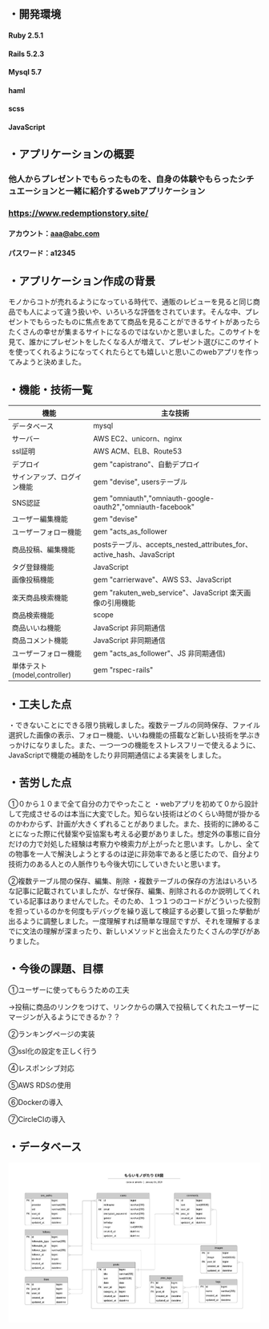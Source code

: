 ## ・開発環境
#### Ruby 2.5.1
#### Rails 5.2.3
#### Mysql 5.7
#### haml
#### scss
#### JavaScript

## ・アプリケーションの概要
### 他人からプレゼントでもらったものを、自身の体験やもらったシチュエーションと一緒に紹介するwebアプリケーション
### https://www.redemptionstory.site/
#### アカウント：aaa@abc.com
#### パスワード：a12345

## ・アプリケーション作成の背景
モノからコトが売れるようになっている時代で、通販のレビューを見ると同じ商品でも人によって違う扱いや、いろいろな評価をされています。そんな中、プレゼントでもらったものに焦点をあてて商品を見ることができるサイトがあったらたくさんの幸せが集まるサイトになるのではないかと思いました。このサイトを見て、誰かにプレゼントをしたくなる人が増えて、プレゼント選びにこのサイトを使ってくれるようになってくれたらとても嬉しいと思いこのwebアプリを作ってみようと決めました。

## ・機能・技術一覧

|機能|主な技術|
|-|-|
|データベース|mysql|
|サーバー|AWS EC2、unicorn、nginx|
|ssl証明|AWS ACM、ELB、Route53|
|デプロイ|gem "capistrano"、自動デプロイ|
|サインアップ、ログイン機能|gem "devise", usersテーブル|
|SNS認証|gem "omniauth","omniauth-google-oauth2","omniauth-facebook"|
|ユーザー編集機能|gem "devise"|
|ユーザーフォロー機能|gem "acts_as_follower|
|商品投稿、編集機能|postsテーブル、accepts_nested_attributes_for、active_hash、JavaScript|
|タグ登録機能|JavaScript|
|画像投稿機能|gem "carrierwave"、AWS S3、JavaScript|
|楽天商品検索機能|gem "rakuten_web_service"、JavaScript 楽天画像の引用機能|
|商品検索機能|scope|
|商品いいね機能|JavaScript 非同期通信|
|商品コメント機能|JavaScript 非同期通信|
|ユーザーフォロー機能|gem "acts_as_follower"、JS 非同期通信)|
|単体テスト(model,controller)|gem "rspec-rails"|

## ・工夫した点
・できないことにできる限り挑戦しました。複数テーブルの同時保存、ファイル選択した画像の表示、フォロー機能、いいね機能の搭載など新しい技術を学ぶきっかけになりました。また、一つ一つの機能をストレスフリーで使えるように、JavaScriptで機能の補助をしたり非同期通信による実装をしました。

## ・苦労した点
①０から１０まで全て自分の力でやったこと
・webアプリを初めて０から設計して完成させるのは本当に大変でした。知らない技術はどのくらい時間が掛かるのかわからず、計画が大きくずれることがありました。また、技術的に諦めることになった際に代替案や妥協案も考える必要がありました。想定外の事態に自分だけの力で対処した経験は考察力や検索力が上がったと思います。しかし、全ての物事を一人で解決しようとするのは逆に非効率であると感じたので、自分より技術力のある人との人脈作りも今後大切にしていきたいと思います。

②複数テーブル間の保存、編集、削除
・複数テーブルの保存の方法はいろいろな記事に記載されていましたが、なぜ保存、編集、削除されるのか説明してくれている記事はありませんでした。そのため、１つ１つのコードがどういった役割を担っているのかを何度もデバッグを繰り返して検証する必要して狙った挙動が出るように調整しました。一度理解すれば簡単な理屈ですが、それを理解するまでに文法の理解が深まったり、新しいメソッドと出会えたりたくさんの学びがありました。

## ・今後の課題、目標
①ユーザーに使ってもらうための工夫

→投稿に商品のリンクをつけて、リンクからの購入で投稿してくれたユーザーにマージンが入るようにできるか？？

②ランキングページの実装

③ssl化の設定を正しく行う

④レスポンシブ対応

⑤AWS RDSの使用

⑥Dockerの導入

⑦CircleCIの導入


## ・データベース
![ER図](app/assets/images/RedemptionStory.jpg)

